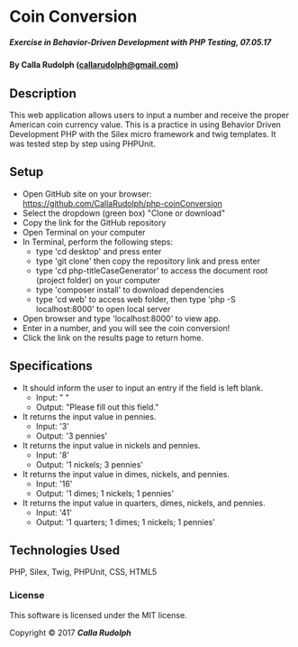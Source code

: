 # Coin Conversion
##### _Exercise in Behavior-Driven Development with PHP Testing, 07.05.17_

#### By Calla Rudolph (<callarudolph@gmail.com>)

## Description

This web application allows users to input a number and receive the proper American coin currency value. This is a practice in using Behavior Driven Development PHP with the Silex micro framework and twig templates. It was tested step by step using PHPUnit.

## Setup

* Open GitHub site on your browser: https://github.com/CallaRudolph/php-coinConversion
* Select the dropdown (green box) "Clone or download"
* Copy the link for the GitHub repository
* Open Terminal on your computer
* In Terminal, perform the following steps:
    * type 'cd desktop' and press enter
    * type 'git clone' then copy the repository link and press enter
    * type 'cd php-titleCaseGenerator' to access the document root (project folder) on your computer
    * type 'composer install' to download dependencies
    * type 'cd web' to access web folder, then type 'php -S localhost:8000' to open local server
* Open browser and type 'localhost:8000' to view app.
* Enter in a number, and you will see the coin conversion!
* Click the link on the results page to return home.

## Specifications
* It should inform the user to input an entry if the field is left blank.
    * Input: " "
    * Output: "Please fill out this field."
* It returns the input value in pennies.
    * Input: '3'
    * Output: '3 pennies'
* It returns the input value in nickels and pennies.
    * Input: '8'
    * Output: '1 nickels; 3 pennies'
* It returns the input value in dimes, nickels, and pennies.
    * Input: '16'
    * Output: '1 dimes; 1 nickels; 1 pennies'
* It returns the input value in quarters, dimes, nickels, and pennies.
    * Input: '41'
    * Output: '1 quarters; 1 dimes; 1 nickels; 1 pennies'

## Technologies Used

PHP, Silex, Twig, PHPUnit, CSS, HTML5

### License
This software is licensed under the MIT license.

Copyright &copy; 2017 **_Calla Rudolph_**
